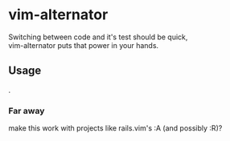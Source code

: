 # vim-alternator

Switching between code and it's test should be quick,  
vim-alternator puts that power in your hands.

## Usage

<Leader>.

### Far away

make this work with projects like rails.vim's :A (and possibly :R)?

